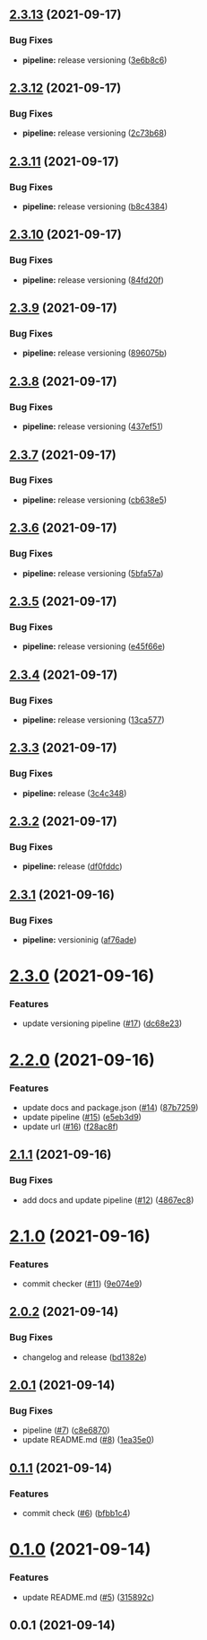 ## [2.3.13](https://github.com/ajk-hub/conventional-commit-release/compare/v2.3.12...v2.3.13) (2021-09-17)


### Bug Fixes

* **pipeline:** release versioning ([3e6b8c6](https://github.com/ajk-hub/conventional-commit-release/commit/3e6b8c616c260e054852c9155a647e18faf7a923))



## [2.3.12](https://github.com/ajk-hub/conventional-commit-release/compare/v2.3.11...v2.3.12) (2021-09-17)


### Bug Fixes

* **pipeline:** release versioning ([2c73b68](https://github.com/ajk-hub/conventional-commit-release/commit/2c73b681b91d86c2dc67ea649a76859741f16ce2))



## [2.3.11](https://github.com/ajk-hub/conventional-commit-release/compare/v2.3.10...v2.3.11) (2021-09-17)


### Bug Fixes

* **pipeline:** release versioning ([b8c4384](https://github.com/ajk-hub/conventional-commit-release/commit/b8c4384496c5137e72505b28b63919c8ebe7cd61))



## [2.3.10](https://github.com/ajk-hub/conventional-commit-release/compare/v2.3.9...v2.3.10) (2021-09-17)


### Bug Fixes

* **pipeline:** release versioning ([84fd20f](https://github.com/ajk-hub/conventional-commit-release/commit/84fd20fe15716cd0887e0eb527e479530c8c83a2))



## [2.3.9](https://github.com/ajk-hub/conventional-commit-release/compare/v2.3.8...v2.3.9) (2021-09-17)


### Bug Fixes

* **pipeline:** release versioning ([896075b](https://github.com/ajk-hub/conventional-commit-release/commit/896075b53b8725b6ec1b201c6c300a1433d994e2))



## [2.3.8](https://github.com/ajk-hub/conventional-commit-release/compare/v2.3.7...v2.3.8) (2021-09-17)


### Bug Fixes

* **pipeline:** release versioning ([437ef51](https://github.com/ajk-hub/conventional-commit-release/commit/437ef51ee6c0f677ab2c70647e5f425e50af342c))



## [2.3.7](https://github.com/ajk-hub/conventional-commit-release/compare/v2.3.6...v2.3.7) (2021-09-17)


### Bug Fixes

* **pipeline:** release versioning ([cb638e5](https://github.com/ajk-hub/conventional-commit-release/commit/cb638e534357e86253cd17a94282afa75690c4b6))



## [2.3.6](https://github.com/ajk-hub/conventional-commit-release/compare/v2.3.5...v2.3.6) (2021-09-17)


### Bug Fixes

* **pipeline:** release versioning ([5bfa57a](https://github.com/ajk-hub/conventional-commit-release/commit/5bfa57a47c2480493bddd534c1e8cf4632d3bda8))



## [2.3.5](https://github.com/ajk-hub/conventional-commit-release/compare/v2.3.4...v2.3.5) (2021-09-17)


### Bug Fixes

* **pipeline:** release versioning ([e45f66e](https://github.com/ajk-hub/conventional-commit-release/commit/e45f66e243deb7ea1bd13c0a423233a2bd54e050))



## [2.3.4](https://github.com/ajk-hub/conventional-commit-release/compare/v2.3.3...v2.3.4) (2021-09-17)


### Bug Fixes

* **pipeline:** release versioning ([13ca577](https://github.com/ajk-hub/conventional-commit-release/commit/13ca5772accafe26f9b1b548558bf2a050cf1b29))



## [2.3.3](https://github.com/ajk-hub/conventional-commit-release/compare/v2.3.2...v2.3.3) (2021-09-17)


### Bug Fixes

* **pipeline:** release ([3c4c348](https://github.com/ajk-hub/conventional-commit-release/commit/3c4c3489a0e8a69ef70d1dc38c9f6395cc62b39b))



## [2.3.2](https://github.com/ajk-hub/conventional-commit-release/compare/v2.3.1...v2.3.2) (2021-09-17)


### Bug Fixes

* **pipeline:** release ([df0fddc](https://github.com/ajk-hub/conventional-commit-release/commit/df0fddc2f41e03867746b4a098bfad426cab7b7d))



## [2.3.1](https://github.com/ajk-hub/conventional-commit-release/compare/v2.3.0...v2.3.1) (2021-09-16)


### Bug Fixes

* **pipeline:** versioninig ([af76ade](https://github.com/ajk-hub/conventional-commit-release/commit/af76ade9d18f1bd638de3da495a03cf9321462c1))



# [2.3.0](https://github.com/ajk-hub/conventional-commit-release/compare/v2.2.0...v2.3.0) (2021-09-16)


### Features

* update versioning pipeline ([#17](https://github.com/ajk-hub/conventional-commit-release/issues/17)) ([dc68e23](https://github.com/ajk-hub/conventional-commit-release/commit/dc68e235a0f291e9e5787c762625d69ad25bd794))



# [2.2.0](https://github.com/ajk-hub/conventional-commit-release/compare/v2.1.1...v2.2.0) (2021-09-16)


### Features

* update docs and package.json ([#14](https://github.com/ajk-hub/conventional-commit-release/issues/14)) ([87b7259](https://github.com/ajk-hub/conventional-commit-release/commit/87b7259552185f400c3b1bbeddc32e8081d4990a))
* update pipeline ([#15](https://github.com/ajk-hub/conventional-commit-release/issues/15)) ([e5eb3d9](https://github.com/ajk-hub/conventional-commit-release/commit/e5eb3d95a7c220f1b5eb6bd552ed3bdfa108aee2))
* update url ([#16](https://github.com/ajk-hub/conventional-commit-release/issues/16)) ([f28ac8f](https://github.com/ajk-hub/conventional-commit-release/commit/f28ac8f1c3b282afd75cdfada54f14c9f2471321))



## [2.1.1](https://github.com/ajk-hub/conventional-commit-release/compare/v2.1.0...v2.1.1) (2021-09-16)


### Bug Fixes

* add docs and update pipeline ([#12](https://github.com/ajk-hub/conventional-commit-release/issues/12)) ([4867ec8](https://github.com/ajk-hub/conventional-commit-release/commit/4867ec87665f56b8d691b766152433001a8db728))



# [2.1.0](https://github.com/ajk-hub/conventional-commit-release/compare/v2.0.2...v2.1.0) (2021-09-16)


### Features

* commit checker ([#11](https://github.com/ajk-hub/conventional-commit-release/issues/11)) ([9e074e9](https://github.com/ajk-hub/conventional-commit-release/commit/9e074e9c6ff20e81775644b96c0ef1de982dac3c))



## [2.0.2](https://github.com/ajk-hub/conventional-commit-release/compare/v2.0.1...v2.0.2) (2021-09-14)


### Bug Fixes

* changelog and release ([bd1382e](https://github.com/ajk-hub/conventional-commit-release/commit/bd1382e08d3647b915e32acc06a443fd21b14e1a))



## [2.0.1](https://github.com/ajk-hub/conventional-commit-release/compare/v0.1.1...v2.0.1) (2021-09-14)


### Bug Fixes

* pipeline ([#7](https://github.com/ajk-hub/conventional-commit-release/issues/7)) ([c8e6870](https://github.com/ajk-hub/conventional-commit-release/commit/c8e6870a7e283e55f2e92491cfd9819e76ab8ddb))
* update README.md ([#8](https://github.com/ajk-hub/conventional-commit-release/issues/8)) ([1ea35e0](https://github.com/ajk-hub/conventional-commit-release/commit/1ea35e02af4d14b3d66ca0405a206be98a2295af))



## [0.1.1](https://github.com/ajk-hub/conventional-commit-release/compare/v0.1.0...v0.1.1) (2021-09-14)


### Features

* commit check ([#6](https://github.com/ajk-hub/conventional-commit-release/issues/6)) ([bfbb1c4](https://github.com/ajk-hub/conventional-commit-release/commit/bfbb1c49c5d9fe4c77a1b30245979bffd23f73a5))



# [0.1.0](https://github.com/ajk-hub/conventional-commit-release/compare/v0.0.1...v0.1.0) (2021-09-14)


### Features

* update README.md ([#5](https://github.com/ajk-hub/conventional-commit-release/issues/5)) ([315892c](https://github.com/ajk-hub/conventional-commit-release/commit/315892ce7c581c4a6c461992992a63b616a6ec33))



## 0.0.1 (2021-09-14)



